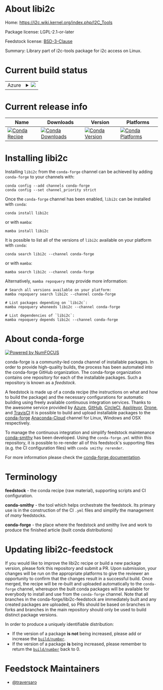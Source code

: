 About libi2c
============

Home: https://i2c.wiki.kernel.org/index.php/I2C_Tools

Package license: LGPL-2.1-or-later

Feedstock license: [BSD-3-Clause](https://github.com/conda-forge/libi2c-feedstock/blob/main/LICENSE.txt)

Summary: Library part of i2c-tools package for i2c access on Linux.

Current build status
====================


<table>
    
  <tr>
    <td>Azure</td>
    <td>
      <details>
        <summary>
          <a href="https://dev.azure.com/conda-forge/feedstock-builds/_build/latest?definitionId=15094&branchName=main">
            <img src="https://dev.azure.com/conda-forge/feedstock-builds/_apis/build/status/libi2c-feedstock?branchName=main">
          </a>
        </summary>
        <table>
          <thead><tr><th>Variant</th><th>Status</th></tr></thead>
          <tbody><tr>
              <td>linux_64</td>
              <td>
                <a href="https://dev.azure.com/conda-forge/feedstock-builds/_build/latest?definitionId=15094&branchName=main">
                  <img src="https://dev.azure.com/conda-forge/feedstock-builds/_apis/build/status/libi2c-feedstock?branchName=main&jobName=linux&configuration=linux%20linux_64_" alt="variant">
                </a>
              </td>
            </tr><tr>
              <td>linux_aarch64</td>
              <td>
                <a href="https://dev.azure.com/conda-forge/feedstock-builds/_build/latest?definitionId=15094&branchName=main">
                  <img src="https://dev.azure.com/conda-forge/feedstock-builds/_apis/build/status/libi2c-feedstock?branchName=main&jobName=linux&configuration=linux%20linux_aarch64_" alt="variant">
                </a>
              </td>
            </tr><tr>
              <td>linux_ppc64le</td>
              <td>
                <a href="https://dev.azure.com/conda-forge/feedstock-builds/_build/latest?definitionId=15094&branchName=main">
                  <img src="https://dev.azure.com/conda-forge/feedstock-builds/_apis/build/status/libi2c-feedstock?branchName=main&jobName=linux&configuration=linux%20linux_ppc64le_" alt="variant">
                </a>
              </td>
            </tr>
          </tbody>
        </table>
      </details>
    </td>
  </tr>
</table>

Current release info
====================

| Name | Downloads | Version | Platforms |
| --- | --- | --- | --- |
| [![Conda Recipe](https://img.shields.io/badge/recipe-libi2c-green.svg)](https://anaconda.org/conda-forge/libi2c) | [![Conda Downloads](https://img.shields.io/conda/dn/conda-forge/libi2c.svg)](https://anaconda.org/conda-forge/libi2c) | [![Conda Version](https://img.shields.io/conda/vn/conda-forge/libi2c.svg)](https://anaconda.org/conda-forge/libi2c) | [![Conda Platforms](https://img.shields.io/conda/pn/conda-forge/libi2c.svg)](https://anaconda.org/conda-forge/libi2c) |

Installing libi2c
=================

Installing `libi2c` from the `conda-forge` channel can be achieved by adding `conda-forge` to your channels with:

```
conda config --add channels conda-forge
conda config --set channel_priority strict
```

Once the `conda-forge` channel has been enabled, `libi2c` can be installed with `conda`:

```
conda install libi2c
```

or with `mamba`:

```
mamba install libi2c
```

It is possible to list all of the versions of `libi2c` available on your platform with `conda`:

```
conda search libi2c --channel conda-forge
```

or with `mamba`:

```
mamba search libi2c --channel conda-forge
```

Alternatively, `mamba repoquery` may provide more information:

```
# Search all versions available on your platform:
mamba repoquery search libi2c --channel conda-forge

# List packages depending on `libi2c`:
mamba repoquery whoneeds libi2c --channel conda-forge

# List dependencies of `libi2c`:
mamba repoquery depends libi2c --channel conda-forge
```


About conda-forge
=================

[![Powered by
NumFOCUS](https://img.shields.io/badge/powered%20by-NumFOCUS-orange.svg?style=flat&colorA=E1523D&colorB=007D8A)](https://numfocus.org)

conda-forge is a community-led conda channel of installable packages.
In order to provide high-quality builds, the process has been automated into the
conda-forge GitHub organization. The conda-forge organization contains one repository
for each of the installable packages. Such a repository is known as a *feedstock*.

A feedstock is made up of a conda recipe (the instructions on what and how to build
the package) and the necessary configurations for automatic building using freely
available continuous integration services. Thanks to the awesome service provided by
[Azure](https://azure.microsoft.com/en-us/services/devops/), [GitHub](https://github.com/),
[CircleCI](https://circleci.com/), [AppVeyor](https://www.appveyor.com/),
[Drone](https://cloud.drone.io/welcome), and [TravisCI](https://travis-ci.com/)
it is possible to build and upload installable packages to the
[conda-forge](https://anaconda.org/conda-forge) [Anaconda-Cloud](https://anaconda.org/)
channel for Linux, Windows and OSX respectively.

To manage the continuous integration and simplify feedstock maintenance
[conda-smithy](https://github.com/conda-forge/conda-smithy) has been developed.
Using the ``conda-forge.yml`` within this repository, it is possible to re-render all of
this feedstock's supporting files (e.g. the CI configuration files) with ``conda smithy rerender``.

For more information please check the [conda-forge documentation](https://conda-forge.org/docs/).

Terminology
===========

**feedstock** - the conda recipe (raw material), supporting scripts and CI configuration.

**conda-smithy** - the tool which helps orchestrate the feedstock.
                   Its primary use is in the construction of the CI ``.yml`` files
                   and simplify the management of *many* feedstocks.

**conda-forge** - the place where the feedstock and smithy live and work to
                  produce the finished article (built conda distributions)


Updating libi2c-feedstock
=========================

If you would like to improve the libi2c recipe or build a new
package version, please fork this repository and submit a PR. Upon submission,
your changes will be run on the appropriate platforms to give the reviewer an
opportunity to confirm that the changes result in a successful build. Once
merged, the recipe will be re-built and uploaded automatically to the
`conda-forge` channel, whereupon the built conda packages will be available for
everybody to install and use from the `conda-forge` channel.
Note that all branches in the conda-forge/libi2c-feedstock are
immediately built and any created packages are uploaded, so PRs should be based
on branches in forks and branches in the main repository should only be used to
build distinct package versions.

In order to produce a uniquely identifiable distribution:
 * If the version of a package **is not** being increased, please add or increase
   the [``build/number``](https://docs.conda.io/projects/conda-build/en/latest/resources/define-metadata.html#build-number-and-string).
 * If the version of a package **is** being increased, please remember to return
   the [``build/number``](https://docs.conda.io/projects/conda-build/en/latest/resources/define-metadata.html#build-number-and-string)
   back to 0.

Feedstock Maintainers
=====================

* [@traversaro](https://github.com/traversaro/)

